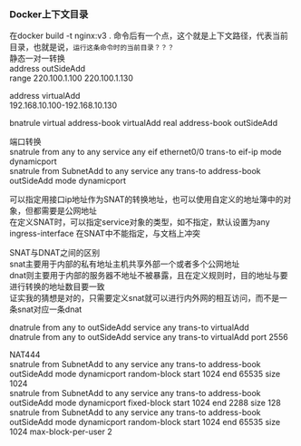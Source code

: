 ### Docker上下文目录
在docker build -t nginx:v3 . 命令后有一个点，这个就是上下文路径，代表当前目录，也就是说，`运行这条命令时的当前目录？？？`      
静态一对一转换   
address outSideAdd   
range 220.100.1.100 220.100.1.130   

address virtualAdd  
192.168.10.100-192.168.10.130   

bnatrule virtual address-book virtualAdd real address-book outSideAdd   


端口转换   
snatrule from any to any service any eif ethernet0/0 trans-to eif-ip mode dynamicport   
snatrule from SubnetAdd to any service any trans-to address-book outSideAdd mode dynamicport   

可以指定用接口ip地址作为SNAT的转换地址，也可以使用自定义的地址簿中的对象，但都需要是公网地址   
在定义SNAT时，可以指定service对象的类型，如不指定，默认设置为any   
ingress-interface 在SNAT中不能指定，与文档上冲突   

SNAT与DNAT之间的区别   
snat主要用于内部的私有地址主机共享外部一个或者多个公网地址   
dnat则主要用于内部的服务器不地址不被暴露，且在定义规则时，目的地址与要进行转换的地址数目要一致   
证实我的猜想是对的，只需要定义snat就可以进行内外网的相互访问，而不是一条snat对应一条dnat   

dnatrule from any to outSideAdd service any trans-to virtualAdd   
dnatrule from any to outSideAdd service any trans-to virtualAdd port 2556   

NAT444   
snatrule from SubnetAdd to any service any trans-to address-book outSideAdd mode dynamicport random-block start 1024 end 65535 size 1024    
snatrule from SubnetAdd to any service any trans-to address-book outSideAdd mode dynamicport fixed-block start 1024 end 2288 size 128    
snatrule from SubnetAdd to any service any trans-to address-book outSideAdd mode dynamicport random-block start 1024 end 65535 size 1024    max-block-per-user 2   

